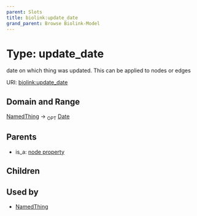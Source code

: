 ```yaml
---
parent: Slots
title: biolink:update_date
grand_parent: Browse Biolink-Model
---
```


# Type: update_date


date on which thing was updated. This can be applied to nodes or edges

URI: [biolink:update_date](https://w3id.org/biolink/vocab/update_date)

## Domain and Range

[NamedThing](NamedThing.md) ->  <sub>OPT</sub> [Date](types/Date.md)

## Parents

 *  is_a: [node property](node_property.md)

## Children


## Used by

 * [NamedThing](NamedThing.md)
